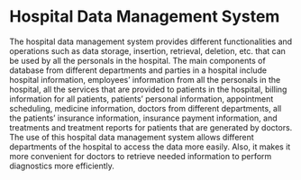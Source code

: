 # Hospital Data Management System
 The hospital data management system provides different functionalities and operations such as data storage, insertion, retrieval, deletion, etc. that can be used by all the personals in the hospital. The main components of database from different departments and parties in a hospital include hospital information, employees’ information from all the personals in the hospital, all the services that are provided to patients in the hospital, billing information for all patients, patients’ personal information, appointment scheduling, medicine information, doctors from different departments, all the patients’ insurance information, insurance payment information, and treatments and treatment reports for patients that are generated by doctors. The use of this hospital data management system allows different departments of the hospital to access the data more easily. Also, it makes it more convenient for doctors to retrieve needed information to perform diagnostics more efficiently.
